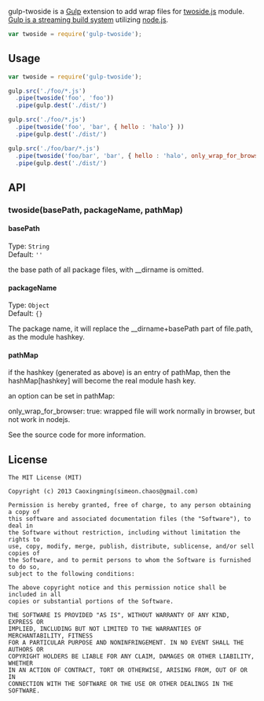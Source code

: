 gulp-twoside is a [Gulp](https://github.com/gulpjs/gulp) extension to add wrap files for [twoside.js](https://github.com/chaosim) module.  [Gulp is a streaming build system](https://github.com/gulpjs/gulp) utilizing [node.js](http://nodejs.org/).

```javascript
var twoside = require('gulp-twoside');
```

## Usage

```javascript
var twoside = require('gulp-twoside');

gulp.src('./foo/*.js')
  .pipe(twoside('foo', 'foo'))
  .pipe(gulp.dest('./dist/')

gulp.src('./foo/*.js')
  .pipe(twoside('foo', 'bar', { hello : 'halo'} ))
  .pipe(gulp.dest('./dist/')

gulp.src('./foo/bar/*.js')
  .pipe(twoside('foo/bar', 'bar', { hello : 'halo', only_wrap_for_browser: true} ))
  .pipe(gulp.dest('./dist/')
```

## API

### twoside(basePath, packageName, pathMap)

#### basePath

Type: `String`  
Default: `''`  

the base path of all package files, with __dirname is omitted.


#### packageName

Type: `Object`  
Default: `{}`  

The package name, it will replace the __dirname+basePath part of file.path, as the module hashkey.

#### pathMap
if the hashkey (generated as above) is an entry of pathMap, then the hashMap[hashkey] will become the real module hash key.

an option can be set in pathMap:

only_wrap_for_browser: true: wrapped file will work normally in browser, but not work in nodejs.

See the source code for more information.

## License

```
The MIT License (MIT)

Copyright (c) 2013 Caoxingming(simeon.chaos@gmail.com)

Permission is hereby granted, free of charge, to any person obtaining a copy of
this software and associated documentation files (the "Software"), to deal in
the Software without restriction, including without limitation the rights to
use, copy, modify, merge, publish, distribute, sublicense, and/or sell copies of
the Software, and to permit persons to whom the Software is furnished to do so,
subject to the following conditions:

The above copyright notice and this permission notice shall be included in all
copies or substantial portions of the Software.

THE SOFTWARE IS PROVIDED "AS IS", WITHOUT WARRANTY OF ANY KIND, EXPRESS OR
IMPLIED, INCLUDING BUT NOT LIMITED TO THE WARRANTIES OF MERCHANTABILITY, FITNESS
FOR A PARTICULAR PURPOSE AND NONINFRINGEMENT. IN NO EVENT SHALL THE AUTHORS OR
COPYRIGHT HOLDERS BE LIABLE FOR ANY CLAIM, DAMAGES OR OTHER LIABILITY, WHETHER
IN AN ACTION OF CONTRACT, TORT OR OTHERWISE, ARISING FROM, OUT OF OR IN
CONNECTION WITH THE SOFTWARE OR THE USE OR OTHER DEALINGS IN THE SOFTWARE.
```

